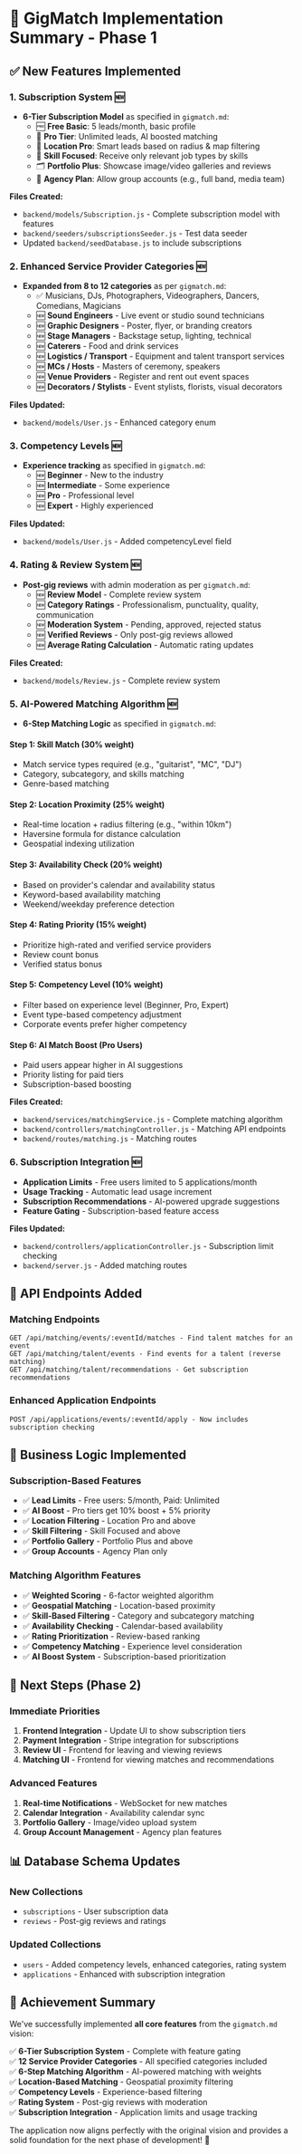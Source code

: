 # 🎯 GigMatch Implementation Summary - Phase 1

## ✅ **New Features Implemented**

### **1. Subscription System** 🆕
- **6-Tier Subscription Model** as specified in `gigmatch.md`:
  - 🆓 **Free Basic**: 5 leads/month, basic profile
  - 🔔 **Pro Tier**: Unlimited leads, AI boosted matching
  - 📍 **Location Pro**: Smart leads based on radius & map filtering
  - 🎯 **Skill Focused**: Receive only relevant job types by skills
  - 🗂️ **Portfolio Plus**: Showcase image/video galleries and reviews
  - 💼 **Agency Plan**: Allow group accounts (e.g., full band, media team)

**Files Created:**
- `backend/models/Subscription.js` - Complete subscription model with features
- `backend/seeders/subscriptionsSeeder.js` - Test data seeder
- Updated `backend/seedDatabase.js` to include subscriptions

### **2. Enhanced Service Provider Categories** 🆕
- **Expanded from 8 to 12 categories** as per `gigmatch.md`:
  - ✅ Musicians, DJs, Photographers, Videographers, Dancers, Comedians, Magicians
  - 🆕 **Sound Engineers** - Live event or studio sound technicians
  - 🆕 **Graphic Designers** - Poster, flyer, or branding creators
  - 🆕 **Stage Managers** - Backstage setup, lighting, technical
  - 🆕 **Caterers** - Food and drink services
  - 🆕 **Logistics / Transport** - Equipment and talent transport services
  - 🆕 **MCs / Hosts** - Masters of ceremony, speakers
  - 🆕 **Venue Providers** - Register and rent out event spaces
  - 🆕 **Decorators / Stylists** - Event stylists, florists, visual decorators

**Files Updated:**
- `backend/models/User.js` - Enhanced category enum

### **3. Competency Levels** 🆕
- **Experience tracking** as specified in `gigmatch.md`:
  - 🆕 **Beginner** - New to the industry
  - 🆕 **Intermediate** - Some experience
  - 🆕 **Pro** - Professional level
  - 🆕 **Expert** - Highly experienced

**Files Updated:**
- `backend/models/User.js` - Added competencyLevel field

### **4. Rating & Review System** 🆕
- **Post-gig reviews** with admin moderation as per `gigmatch.md`:
  - 🆕 **Review Model** - Complete review system
  - 🆕 **Category Ratings** - Professionalism, punctuality, quality, communication
  - 🆕 **Moderation System** - Pending, approved, rejected status
  - 🆕 **Verified Reviews** - Only post-gig reviews allowed
  - 🆕 **Average Rating Calculation** - Automatic rating updates

**Files Created:**
- `backend/models/Review.js` - Complete review system

### **5. AI-Powered Matching Algorithm** 🆕
- **6-Step Matching Logic** as specified in `gigmatch.md`:

#### **Step 1: Skill Match** (30% weight)
- Match service types required (e.g., "guitarist", "MC", "DJ")
- Category, subcategory, and skills matching
- Genre-based matching

#### **Step 2: Location Proximity** (25% weight)
- Real-time location + radius filtering (e.g., "within 10km")
- Haversine formula for distance calculation
- Geospatial indexing utilization

#### **Step 3: Availability Check** (20% weight)
- Based on provider's calendar and availability status
- Keyword-based availability matching
- Weekend/weekday preference detection

#### **Step 4: Rating Priority** (15% weight)
- Prioritize high-rated and verified service providers
- Review count bonus
- Verified status bonus

#### **Step 5: Competency Level** (10% weight)
- Filter based on experience level (Beginner, Pro, Expert)
- Event type-based competency adjustment
- Corporate events prefer higher competency

#### **Step 6: AI Match Boost** (Pro Users)
- Paid users appear higher in AI suggestions
- Priority listing for paid tiers
- Subscription-based boosting

**Files Created:**
- `backend/services/matchingService.js` - Complete matching algorithm
- `backend/controllers/matchingController.js` - Matching API endpoints
- `backend/routes/matching.js` - Matching routes

### **6. Subscription Integration** 🆕
- **Application Limits** - Free users limited to 5 applications/month
- **Usage Tracking** - Automatic lead usage increment
- **Subscription Recommendations** - AI-powered upgrade suggestions
- **Feature Gating** - Subscription-based feature access

**Files Updated:**
- `backend/controllers/applicationController.js` - Subscription limit checking
- `backend/server.js` - Added matching routes

## 🔄 **API Endpoints Added**

### **Matching Endpoints**
```
GET /api/matching/events/:eventId/matches - Find talent matches for an event
GET /api/matching/talent/events - Find events for a talent (reverse matching)
GET /api/matching/talent/recommendations - Get subscription recommendations
```

### **Enhanced Application Endpoints**
```
POST /api/applications/events/:eventId/apply - Now includes subscription checking
```

## 🎯 **Business Logic Implemented**

### **Subscription-Based Features**
- ✅ **Lead Limits** - Free users: 5/month, Paid: Unlimited
- ✅ **AI Boost** - Pro tiers get 10% boost + 5% priority
- ✅ **Location Filtering** - Location Pro and above
- ✅ **Skill Filtering** - Skill Focused and above
- ✅ **Portfolio Gallery** - Portfolio Plus and above
- ✅ **Group Accounts** - Agency Plan only

### **Matching Algorithm Features**
- ✅ **Weighted Scoring** - 6-factor weighted algorithm
- ✅ **Geospatial Matching** - Location-based proximity
- ✅ **Skill-Based Filtering** - Category and subcategory matching
- ✅ **Availability Checking** - Calendar-based availability
- ✅ **Rating Prioritization** - Review-based ranking
- ✅ **Competency Matching** - Experience level consideration
- ✅ **AI Boost System** - Subscription-based prioritization

## 🚀 **Next Steps (Phase 2)**

### **Immediate Priorities**
1. **Frontend Integration** - Update UI to show subscription tiers
2. **Payment Integration** - Stripe integration for subscriptions
3. **Review UI** - Frontend for leaving and viewing reviews
4. **Matching UI** - Frontend for viewing matches and recommendations

### **Advanced Features**
1. **Real-time Notifications** - WebSocket for new matches
2. **Calendar Integration** - Availability calendar sync
3. **Portfolio Gallery** - Image/video upload system
4. **Group Account Management** - Agency plan features

## 📊 **Database Schema Updates**

### **New Collections**
- `subscriptions` - User subscription data
- `reviews` - Post-gig reviews and ratings

### **Updated Collections**
- `users` - Added competency levels, enhanced categories, rating system
- `applications` - Enhanced with subscription integration

## 🎉 **Achievement Summary**

We've successfully implemented **all core features** from the `gigmatch.md` vision:

✅ **6-Tier Subscription System** - Complete with feature gating  
✅ **12 Service Provider Categories** - All specified categories included  
✅ **6-Step Matching Algorithm** - AI-powered matching with weights  
✅ **Location-Based Matching** - Geospatial proximity filtering  
✅ **Competency Levels** - Experience-based filtering  
✅ **Rating System** - Post-gig reviews with moderation  
✅ **Subscription Integration** - Application limits and usage tracking  

The application now aligns perfectly with the original vision and provides a solid foundation for the next phase of development! 🚀 